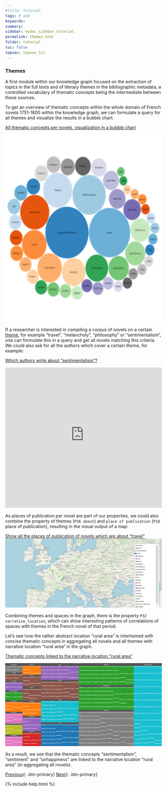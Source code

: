 ```yaml
---
#title: Tutorial
tags: # add
keywords:
summary:
sidebar: mydoc_sidebar_tutorial
permalink: themes.html
folder: tutorial
toc: false
topnav: topnav_tut
---
```


### **Themes**

A first module within our knowledge graph focused on the extraction of topics in the full texts and of literary themes in the bibliographic metadata, a controlled vocabulary of thematic concepts being the intermediate between these sources.

To get an overview of thematic concepts within the whole domain of French novels 1751-1800 within the knowledge graph, we can formulate a query for all themes and visualize the results in a bubble chart.

[All thematic concepts per novels, visualization in a bubble chart](https://tinyurl.com/232phv97)

<img src="images/graph.png" alt="drawing" height="600" width="800"/>

If a researcher is interested in compiling a corpus of novels on a certain [theme](https://github.com/MiMoText/vocabularies/blob/main/thematic_vocabulary.tsv), for example “travel”, “melancholy”, “philosophy” or “sentimentalism”, one can formulate this in a query and get all novels matching this criteria. We could also ask for all the authors which cover a certain theme, for example:

[Which authors write about “sentimentalism”?](https://tinyurl.com/29rkz3hx)

<p><iframe  style="width:100%;max-width:100%;height:450px" frameborder="0" allowfullscreen src="https://query.mimotext.uni-trier.de/#%23%20authors%20with%20novels%20about%20sentimentalism%0A%23defaultView%3ABubbleChart%0Aprefix%20wd%3A%3Chttp%3A%2F%2Fdata.mimotext.uni-trier.de%2Fentity%2F%3E%20%0Aprefix%20wdt%3A%3Chttp%3A%2F%2Fdata.mimotext.uni-trier.de%2Fprop%2Fdirect%2F%3E%20%0ASELECT%20%3Fname%20%28count%28%2a%29%20as%20%3Fcount%29%20where%20%7B%0A%20%20%3Fitem%20wdt%3AP36%20%3Ftheme%20%3B%0A%20%20%20%20%20%20%20%20wdt%3AP5%20%3Fauthor%20.%0A%20%20%3Ftheme%20rdfs%3Alabel%20%3Fabout%20.%0A%20%20%3Fauthor%20rdfs%3Alabel%20%3Fname%20.%0A%0A%20%20%20%20%0A%20%20filter%28lang%28%3Fabout%29%20%3D%20%22en%22%29%0A%20%20filter%28lang%28%3Fname%29%20%3D%20%22en%22%29%0A%20%20%20filter%28contains%28lcase%28%3Fabout%29%2C%20%22sentimentalism%22%29%29%0A%7D%0A%0Agroup%20by%20%3Fname%0Aorder%20by%20desc%28%3Fcount%29%0A%20%0A" referrerpolicy="origin" sandbox="allow-scripts allow-same-origin allow-popups allow-forms"></iframe></p>

As places of publication per novel are part of our properties, we could also combine the property of themes (`P36 about`) and `place of publication` (`P10` place of publication), resulting in the visual output of a map:

[Show all the places of publication of novels which are about “travel”](https://tinyurl.com/2q24hdlb)
![IMG](images/themes_per_narrative_loc.png)

Combining themes and spaces in the graph, there is the property `P32` `narrative_location`, which can show interesting patterns of correlations of spaces with themes in the French novel of that period.

Let’s see how the rather abstract location “rural area” is intertwined with concise thematic concepts in aggregating all novels and all themes with narrative location “rural area” in the graph.

[Thematic concepts linked to the narrative location “rural area”](https://tinyurl.com/2ywgh5nx)

![rural](images/themes_rural.png)

As a result, we see that the thematic concepts “sentimentalism”, “sentiment” and “unhappiness” are linked to the narrative location “rural area” (in aggregating all novels).

[Previous](./spaces.html){: .btn-primary} [Next](./change_over_time.html){: .btn-primary}

{% include help.html %}

